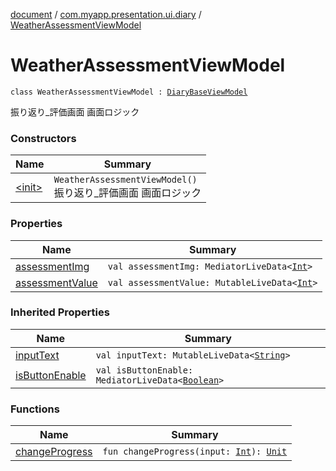 [document](../../index.md) / [com.myapp.presentation.ui.diary](../index.md) / [WeatherAssessmentViewModel](./index.md)

# WeatherAssessmentViewModel

`class WeatherAssessmentViewModel : `[`DiaryBaseViewModel`](../-diary-base-view-model/index.md)

振り返り_評価画面 画面ロジック

### Constructors

| Name | Summary |
|---|---|
| [&lt;init&gt;](-init-.md) | `WeatherAssessmentViewModel()`<br>振り返り_評価画面 画面ロジック |

### Properties

| Name | Summary |
|---|---|
| [assessmentImg](assessment-img.md) | `val assessmentImg: MediatorLiveData<`[`Int`](https://kotlinlang.org/api/latest/jvm/stdlib/kotlin/-int/index.html)`>` |
| [assessmentValue](assessment-value.md) | `val assessmentValue: MutableLiveData<`[`Int`](https://kotlinlang.org/api/latest/jvm/stdlib/kotlin/-int/index.html)`>` |

### Inherited Properties

| Name | Summary |
|---|---|
| [inputText](../-diary-base-view-model/input-text.md) | `val inputText: MutableLiveData<`[`String`](https://kotlinlang.org/api/latest/jvm/stdlib/kotlin/-string/index.html)`>` |
| [isButtonEnable](../-diary-base-view-model/is-button-enable.md) | `val isButtonEnable: MediatorLiveData<`[`Boolean`](https://kotlinlang.org/api/latest/jvm/stdlib/kotlin/-boolean/index.html)`>` |

### Functions

| Name | Summary |
|---|---|
| [changeProgress](change-progress.md) | `fun changeProgress(input: `[`Int`](https://kotlinlang.org/api/latest/jvm/stdlib/kotlin/-int/index.html)`): `[`Unit`](https://kotlinlang.org/api/latest/jvm/stdlib/kotlin/-unit/index.html) |
